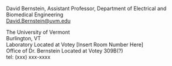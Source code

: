 David Bernstein, Assistant Professor, Department of Electrical and Biomedical Engineering \
[David.Bernstein@uvm.edu](mailto:david.bernstein@uvm.edu)

The University of Vermont\
Burlington, VT\
Laboratory Located at Votey [Insert Room Number Here]\
Office of Dr. Bernstein Located at Votey 309B(?)\
tel: (xxx) xxx-xxxx

